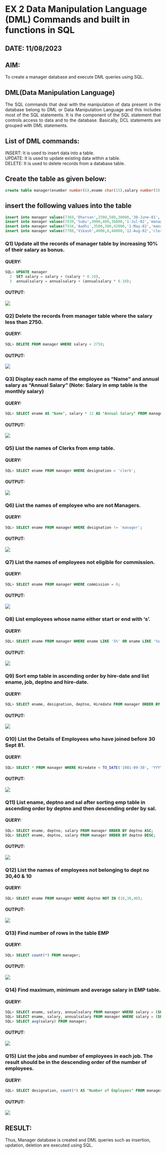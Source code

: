 # EX 2 Data Manipulation Language (DML) Commands and built in functions in SQL

## DATE: 11/08/2023

## AIM:
To create a manager database and execute DML queries using SQL.

## DML(Data Manipulation Language)
<div align="justify">
The SQL commands that deal with the manipulation of data present in the database belong to DML or Data Manipulation Language and this includes most of the SQL statements. It is the component of the SQL statement that controls access to data and to the database. Basically, DCL statements are grouped with DML statements.
</div>

## List of DML commands: 
<div align="justify">
INSERT: It is used to insert data into a table.<br>
UPDATE: It is used to update existing data within a table.<br>
DELETE: It is used to delete records from a database table.<br>
</div>

## Create the table as given below:
```sql
create table manager(enumber number(6),ename char(15),salary number(5),commission number(4),annualsalary number(7),Hiredate date,designation char(10),deptno number(2),reporting char(10));
```
## insert the following values into the table
```sql
insert into manager values(7369,'Dharsan',2500,500,30000,'30-June-81','clerk',10,'John');
insert into manager values(7839,'Subu',3000,400,36000,'1-Jul-82','manager',null,'James');
insert into manager values(7934,'Aadhi',3500,300,42000,'1-May-82','manager',30,NULL);
insert into manager values(7788,'Vikash',4000,0,48000,'12-Aug-82','clerk',50,'Bond');
```

### Q1) Update all the records of manager table by increasing 10% of their salary as bonus.
#### QUERY:
```sql
SQL> UPDATE manager
  2  SET salary = salary + (salary * 0.10),
  3  annualsalary = annualsalary + (annualsalary * 0.10);
```
#### OUTPUT:
![](/exp2_DBMS-1.png)

### Q2) Delete the records from manager table where the salary less than 2750.
#### QUERY:
```sql
SQL> DELETE FROM manager WHERE salary < 2750;
```
#### OUTPUT:
![](/exp2_DBMS-2.png)

### Q3) Display each name of the employee as “Name” and annual salary as “Annual Salary” (Note: Salary in emp table is the monthly salary)
#### QUERY:
```sql
SQL> SELECT ename AS "Name", salary * 12 AS "Annual Salary" FROM manager;
```
#### OUTPUT:
![](/exp2_DBMS-3.png)

### Q5)	List the names of Clerks from emp table.
#### QUERY:
```sql
SQL> SELECT ename FROM manager WHERE designation = 'clerk';
```
#### OUTPUT:
![](/exp2_DBMS-5.png)

### Q6)	List the names of employee who are not Managers.
#### QUERY:
```sql
SQL> SELECT ename FROM manager WHERE designation != 'manager';
```
#### OUTPUT:
![](/exp2_DBMS-6.png)

### Q7)	List the names of employees not eligible for commission.
#### QUERY:
```sql
SQL> SELECT ename FROM manager WHERE commission = 0;
```
#### OUTPUT:
![](/exp2_DBMS-7.png)

### Q8)	List employees whose name either start or end with ‘s’.
#### QUERY:
```sql
SQL> SELECT ename FROM manager WHERE ename LIKE 'S%' OR ename LIKE '%s';
```
#### OUTPUT:
![](/exp2_DBMS-8.png)

### Q9) Sort emp table in ascending order by hire-date and list ename, job, deptno and hire-date.
#### QUERY:
```sql
SQL> SELECT ename, designation, deptno, Hiredate FROM manager ORDER BY Hiredate ASC;
```
#### OUTPUT:
![](/exp2_DBMS-9.png)

### Q10) List the Details of Employees who have joined before 30 Sept 81.
#### QUERY:
```sql
SQL> SELECT * FROM manager WHERE Hiredate < TO_DATE('1981-09-30', 'YYYY-MM-DD');
```
#### OUTPUT:
![](/exp2_DBMS-10.png)

### Q11)	List ename, deptno and sal after sorting emp table in ascending order by deptno and then descending order by sal.
#### QUERY:
```sql
SQL> SELECT ename, deptno, salary FROM manager ORDER BY deptno ASC;
SQL> SELECT ename, deptno, salary FROM manager ORDER BY deptno DESC;
```
#### OUTPUT:
![](/exp2_DBMS-11.png)

### Q12) List the names of employees not belonging to dept no 30,40 & 10
#### QUERY:
```sql
SQL> SELECT ename FROM manager WHERE deptno NOT IN (10,30,40);
```
#### OUTPUT:
![](/exp2_DBMS-12.png)

### Q13) Find number of rows in the table EMP
#### QUERY:
```sql
SQL> SELECT count(*) FROM manager;
```
#### OUTPUT:
![](/exp2_DBMS-13.png)

### Q14) Find maximum, minimum and average salary in EMP table.
#### QUERY:
```sql
SQL> SELECT ename, salary, annualsalary FROM manager WHERE salary = (SELECT max(salary) FROM manager);
SQL> SELECT ename, salary, annualsalary FROM manager WHERE salary = (SELECT min(salary) FROM manager);
SQL> SELECT avg(salary) FROM manager;
```
#### OUTPUT:
![](/exp2_DBMS-14.png)

### Q15) List the jobs and number of employees in each job. The result should be in the descending order of the number of employees.
#### QUERY:
```sql
SQL> SELECT designation, count(*) AS "Number of Employees" FROM manager GROUP BY designation ORDER BY count(*) DESC;
```
#### OUTPUT:
![](/exp2_DBMS-15.png)

## RESULT:
Thus, Manager database is created and DML queries such as insertion, updation, deletion are executed using SQL.
